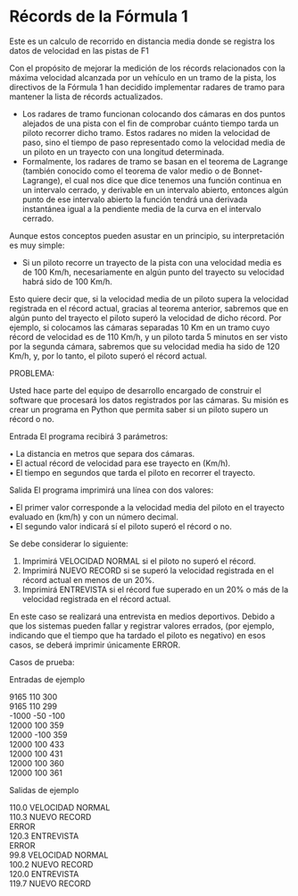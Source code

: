 # Récords de la Fórmula 1
Este es un calculo de recorrido en distancia media donde se registra los datos de velocidad en las pistas de F1

Con el propósito de mejorar la medición de los récords relacionados con la máxima velocidad alcanzada por un vehículo en un tramo de la pista, los directivos de la Fórmula 1 han decidido implementar radares de tramo para mantener la lista de récords actualizados.

-	Los radares de tramo funcionan colocando dos cámaras en dos puntos alejados de una pista con el fin de comprobar cuánto tiempo tarda un piloto recorrer dicho tramo. Estos radares no miden la velocidad de paso, sino el tiempo de paso representado como la velocidad media de un piloto en un trayecto con una longitud determinada.
-	Formalmente, los radares de tramo se basan en el teorema de Lagrange (también conocido como el teorema de valor medio o de Bonnet-Lagrange), el cual nos dice que dice tenemos una función continua en un intervalo cerrado, y derivable en un intervalo abierto, entonces algún punto de ese intervalo abierto la función tendrá una derivada instantánea igual a la pendiente media de la curva en el intervalo cerrado.

Aunque estos conceptos pueden asustar en un principio, su interpretación es muy simple: 

-	Si un piloto recorre un trayecto de la pista con una velocidad media es de 100 Km/h, necesariamente en algún punto del trayecto su velocidad habrá sido de 100 Km/h. 

Esto quiere decir que, si la velocidad media de un piloto supera la velocidad registrada en el récord actual, gracias al teorema anterior, sabremos que en algún punto del trayecto el piloto superó la velocidad de dicho récord. Por ejemplo, si colocamos las cámaras separadas 10 Km en un tramo cuyo récord de velocidad es de 110 Km/h, y un piloto tarda 5 minutos en ser visto por la segunda cámara, sabremos que su velocidad media ha sido de 120 Km/h, y, por lo tanto, el piloto superó el récord actual.

PROBLEMA:

Usted hace parte del equipo de desarrollo encargado de construir el software que procesará los datos registrados por las cámaras.
Su misión es crear un programa en Python que permita saber si un piloto supero un récord o no.

Entrada
El programa recibirá 3 parámetros:

•	La distancia en metros que separa dos cámaras.   
•	El actual récord de velocidad para ese trayecto en (Km/h).   
•	El tiempo en segundos que tarda el piloto en recorrer el trayecto.    

Salida
El programa imprimirá una línea con dos valores: 

•	El primer valor corresponde a la velocidad media del piloto en el trayecto evaluado en (km/h) y con un número decimal.   
•	El segundo valor indicará sí el piloto superó el récord o no.   

Se debe considerar lo siguiente:

1.	Imprimirá VELOCIDAD NORMAL si el piloto no superó el récord.
2.	Imprimirá NUEVO RECORD si se superó la velocidad registrada en el récord actual en menos de un 20%.
3.	Imprimirá ENTREVISTA si el récord fue superado en un 20% o más de la velocidad registrada en el récord actual. 

En este caso se realizará una entrevista en medios deportivos.
Debido a que los sistemas pueden fallar y registrar valores errados, (por ejemplo, indicando que el tiempo que ha tardado el piloto es negativo) en esos casos, se deberá imprimir únicamente ERROR.

Casos de prueba:

Entradas de ejemplo 

9165	110	300   
9165	110	299   
-1000	-50	-100   
12000	100	359   
12000	-100	359   
12000	100	433   
12000	100	431   
12000	100	360   
12000	100	361   

Salidas de ejemplo

110.0 VELOCIDAD NORMAL   
110.3 NUEVO RECORD    
ERROR   
120.3 ENTREVISTA   
ERROR   
99.8 VELOCIDAD NORMAL   
100.2 NUEVO RECORD   
120.0 ENTREVISTA   
119.7 NUEVO RECORD   
